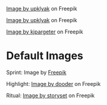 
<a href="https://www.freepik.com/free-vector/river-flowing-night-sahara-desert-vector-cartoon-mountain-illustration-hot-sandy-dunes-landscape-full-moon-light-plants-growing-near-water-bank-glowworms-flaring-air-starry-sky_57183460.htm#query=night%20illustration&position=20&from_view=keyword&track=ais">Image by upklyak</a> on Freepik

<a href="https://www.freepik.com/free-vector/mountains-cleft-view-from-bottom-night-scenery-landscape-with-high-rocks-full-moon-with-stars-glowing-peaks_13194970.htm#query=night%20illustration&position=1&from_view=keyword&track=ais">Image by upklyak</a> on Freepik

<a href="https://www.freepik.com/free-vector/landscape-with-trees-against-sunset-sky_14915771.htm#query=morning%20illustration&position=3&from_view=search&track=ais">Image by kjpargeter</a> on Freepik



# Default Images

Sprint: Image by <a href="https://www.freepik.com/free-vector/flat-design-race-starting-line-illustration_28917548.htm#query=sprint%20illustration&position=48&from_view=search&track=ais">Freepik</a>

Highlight: <a href="https://www.freepik.com/free-vector/flying-ideas-background_894459.htm#query=light%20bulb%20illustration&position=28&from_view=search&track=ais">Image by dooder</a> on Freepik

Ritual: <a href="https://www.freepik.com/free-vector/buddha-hand-concept-illustration_22874401.htm#query=ritual%20illustration&position=2&from_view=search&track=ais">Image by storyset</a> on Freepik